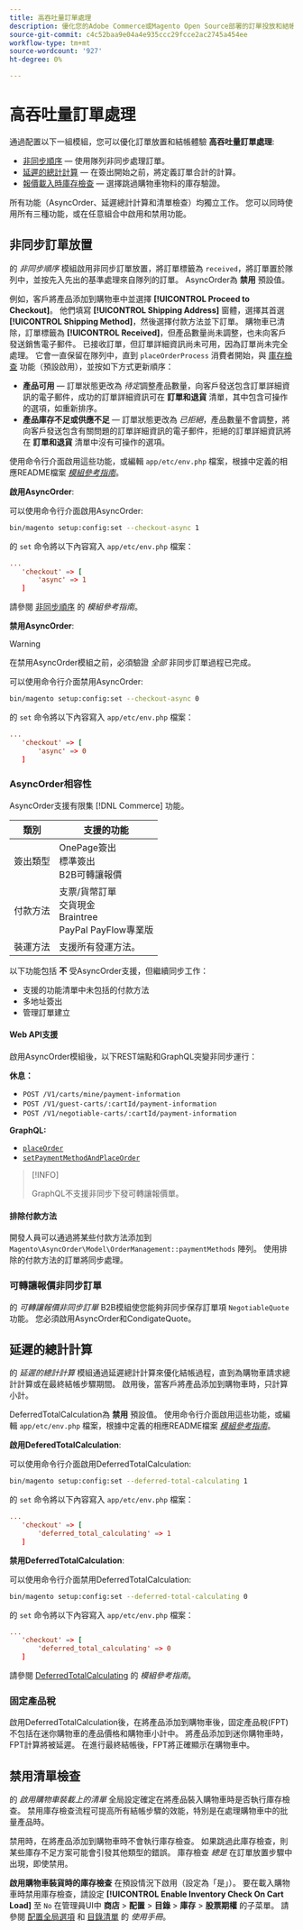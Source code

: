 ```yaml
---
title: 高吞吐量訂單處理
description: 優化您的Adobe Commerce或Magento Open Source部署的訂單投放和結帳體驗。
source-git-commit: c4c52baa9e04a4e935ccc29fcce2ac2745a454ee
workflow-type: tm+mt
source-wordcount: '927'
ht-degree: 0%

---
```



# 高吞吐量訂單處理

通過配置以下一組模組，您可以優化訂單放置和結帳體驗 **高吞吐量訂單處理**:

- [非同步順序](#asynchronous-order-placement) — 使用隊列非同步處理訂單。
- [延遲的總計計算](#deferred-total-calculation) — 在簽出開始之前，將定義訂單合計的計算。
- [報價載入時庫存檢查](#disable-inventory-check) — 選擇跳過購物車物料的庫存驗證。

所有功能（AsyncOrder、延遲總計計算和清單檢查）均獨立工作。 您可以同時使用所有三種功能，或在任意組合中啟用和禁用功能。

## 非同步訂單放置

的 _非同步順序_ 模組啟用非同步訂單放置，將訂單標籤為 `received`，將訂單置於隊列中，並按先入先出的基準處理來自隊列的訂單。 AsyncOrder為 **禁用** 預設值。

例如，客戶將產品添加到購物車中並選擇 **[!UICONTROL Proceed to Checkout]**。 他們填寫 **[!UICONTROL Shipping Address]** 窗體，選擇其首選 **[!UICONTROL Shipping Method]**，然後選擇付款方法並下訂單。 購物車已清除，訂單標籤為 **[!UICONTROL Received]**，但產品數量尚未調整，也未向客戶發送銷售電子郵件。 已接收訂單，但訂單詳細資訊尚未可用，因為訂單尚未完全處理。 它會一直保留在隊列中，直到 `placeOrderProcess` 消費者開始，與 [庫存檢查](#disable-inventory-check) 功能（預設啟用），並按如下方式更新順序：

- **產品可用** — 訂單狀態更改為 _待定_&#x200B;調整產品數量，向客戶發送包含訂單詳細資訊的電子郵件，成功的訂單詳細資訊可在 **訂單和退貨** 清單，其中包含可操作的選項，如重新排序。
- **產品庫存不足或供應不足** — 訂單狀態更改為 _已拒絕_，產品數量不會調整，將向客戶發送包含有關問題的訂單詳細資訊的電子郵件，拒絕的訂單詳細資訊將在 **訂單和退貨** 清單中沒有可操作的選項。

使用命令行介面啟用這些功能，或編輯 `app/etc/env.php` 檔案，根據中定義的相應README檔案 [_模組參考指南_][mrg]。

**啟用AsyncOrder**:

可以使用命令行介面啟用AsyncOrder:

```bash
bin/magento setup:config:set --checkout-async 1
```

的 `set` 命令將以下內容寫入 `app/etc/env.php` 檔案：

```conf
...
   'checkout' => [
       'async' => 1
   ]
```

請參閱 [非同步順序] 的 _模組參考指南_。

**禁用AsyncOrder**:

>[!WARNING]
>
>在禁用AsyncOrder模組之前，必須驗證 _全部_ 非同步訂單過程已完成。

可以使用命令行介面禁用AsyncOrder:

```bash
bin/magento setup:config:set --checkout-async 0
```

的 `set` 命令將以下內容寫入 `app/etc/env.php` 檔案：

```conf
...
   'checkout' => [
       'async' => 0
   ]
```

### AsyncOrder相容性

AsyncOrder支援有限集 [!DNL Commerce] 功能。

| 類別 | 支援的功能 |
|---------------- | -----------------------|
| 簽出類型 | OnePage簽出<br>標準簽出<br>B2B可轉讓報價 |
| 付款方法 | 支票/貨幣訂單<br>交貨現金<br>Braintree<br>PayPal PayFlow專業版 |
| 裝運方法 | 支援所有發運方法。 |

以下功能包括 **不** 受AsyncOrder支援，但繼續同步工作：

- 支援的功能清單中未包括的付款方法
- 多地址簽出
- 管理訂單建立

#### Web API支援

啟用AsyncOrder模組後，以下REST端點和GraphQL突變非同步運行：

**休息：**

- `POST /V1/carts/mine/payment-information`
- `POST /V1/guest-carts/:cartId/payment-information`
- `POST /V1/negotiable-carts/:cartId/payment-information`

**GraphQL:**

- [`placeOrder`](https://devdocs.magento.com/guides/v2.4/graphql/mutations/place-order.html)
- [`setPaymentMethodAndPlaceOrder`](https://devdocs.magento.com/guides/v2.4/graphql/mutations/set-payment-place-order.html)

>[!INFO]
>
>GraphQL不支援非同步下發可轉讓報價單。

#### 排除付款方法

開發人員可以通過將某些付款方法添加到 `Magento\AsyncOrder\Model\OrderManagement::paymentMethods` 陣列。 使用排除的付款方法的訂單將同步處理。

### 可轉讓報價非同步訂單

的 _可轉讓報價非同步訂單_ B2B模組使您能夠非同步保存訂單項 `NegotiableQuote` 功能。 您必須啟用AsyncOrder和CondigateQuote。

## 延遲的總計計算

的 _延遲的總計計算_ 模組通過延遲總計計算來優化結帳過程，直到為購物車請求總計計算或在最終結帳步驟期間。 啟用後，當客戶將產品添加到購物車時，只計算小計。

DeferredTotalCalculation為 **禁用** 預設值。 使用命令行介面啟用這些功能，或編輯 `app/etc/env.php` 檔案，根據中定義的相應README檔案 [_模組參考指南_][mrg]。

**啟用DeferedTotalCalculation**:

可以使用命令行介面啟用DeferredTotalCalculation:

```bash
bin/magento setup:config:set --deferred-total-calculating 1
```

的 `set` 命令將以下內容寫入 `app/etc/env.php` 檔案：

```conf
...
   'checkout' => [
       'deferred_total_calculating' => 1
   ]
```

**禁用DeferredTotalCalculation**:

可以使用命令行介面禁用DeferredTotalCalculation:

```bash
bin/magento setup:config:set --deferred-total-calculating 0
```

的 `set` 命令將以下內容寫入 `app/etc/env.php` 檔案：

```conf
...
   'checkout' => [
       'deferred_total_calculating' => 0
   ]
```

請參閱 [DeferredTotalCalculating] 的 _模組參考指南_。

### 固定產品稅

啟用DeferredTotalCalculation後，在將產品添加到購物車後，固定產品稅(FPT)不包括在迷你購物車的產品價格和購物車小計中。 將產品添加到迷你購物車時，FPT計算將被延遲。 在進行最終結帳後，FPT將正確顯示在購物車中。

## 禁用清單檢查

的 _啟用購物車裝載上的清單_ 全局設定確定在將產品裝入購物車時是否執行庫存檢查。 禁用庫存檢查流程可提高所有結帳步驟的效能，特別是在處理購物車中的批量產品時。

禁用時，在將產品添加到購物車時不會執行庫存檢查。 如果跳過此庫存檢查，則某些庫存不足方案可能會引發其他類型的錯誤。 庫存檢查 _總是_ 在訂單放置步驟中出現，即使禁用。

**啟用購物車裝貨時的庫存檢查** 在預設情況下啟用（設定為「是」）。 要在載入購物車時禁用庫存檢查，請設定 **[!UICONTROL Enable Inventory Check On Cart Load]** 至 `No` 在管理員UI中 **商店** > **配置** > **目錄** > **庫存** > **股票期權** 的子菜單。 請參閱 [配置全局選項][global] 和 [目錄清單][inventory] 的 _使用手冊_。

<!-- link definitions -->

[Apply patches]: https://devdocs.magento.com/cloud/project/project-patch.html
[global]: https://docs.magento.com/user-guide/catalog/inventory-options-global.html
[inventory]: https://docs.magento.com/user-guide/configuration/catalog/inventory.html
[Install extensions]: https://devdocs.magento.com/extensions/install/
[cloud-extensions]: https://devdocs.magento.com/cloud/howtos/install-components.html

[mrg]: https://devdocs.magento.com/guides/v2.4//mrg/intro.html
[非同步順序]: https://devdocs.magento.com/guides/v2.4/mrg/module-async-order.html
[DeferredTotalCalculating]: https://devdocs.magento.com/guides/v2.4/mrg/module-deferred-total-calculating.html
[NegotiableQuoteAsyncOrder]: https://devdocs.magento.com/guides/v2.4/mrg/module-negotiable-quote-async-order.html
